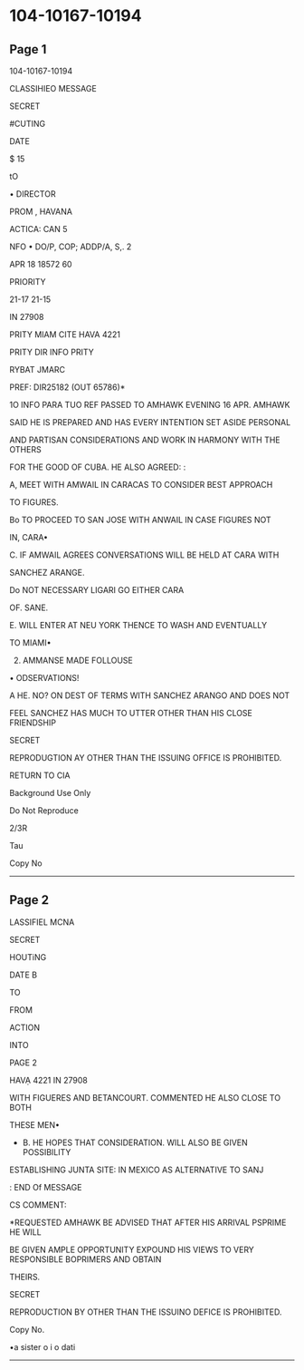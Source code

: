 # 104-10167-10194

## Page 1

104-10167-10194

CLASSIHIEO MESSAGE

SECRET

#CUTING

DATE

$ 15

tO

• DIRECTOR

PROM , HAVANA

ACTICA: CAN 5

NFO • DO/P, COP; ADDP/A, S,. 2

APR 18 18572 60

PRIORITY

21-17 21-15

IN 27908

PRITY MIAM CITE HAVA 4221

PRITY DIR INFO PRITY

RYBAT JMARC

PREF: DIR25182 (OUT 65786)*

1O INFO PARA TUO REF PASSED TO AMHAWK EVENING 16 APR. AMHAWK

SAID HE IS PREPARED AND HAS EVERY INTENTION SET ASIDE PERSONAL

AND PARTISAN CONSIDERATIONS AND WORK IN HARMONY WITH THE OTHERS

FOR THE GOOD OF CUBA. HE ALSO AGREED: :

A, MEET WITH AMWAIL IN CARACAS TO CONSIDER BEST APPROACH

TO FIGURES.

Bo TO PROCEED TO SAN JOSE WITH ANWAIL IN CASE FIGURES NOT

IN, CARA•

C. IF AMWAIL AGREES CONVERSATIONS WILL BE HELD AT CARA WITH

SANCHEZ ARANGE.

Do NOT NECESSARY LIGARI GO EITHER CARA

OF. SANE.

E. WILL ENTER AT NEU YORK THENCE TO WASH AND EVENTUALLY

TO MIAMI•

2. AMMANSE MADE FOLLOUSE

• ODSERVATIONS!

A HE. NO? ON DEST OF TERMS WITH SANCHEZ ARANGO AND DOES NOT

FEEL SANCHEZ HAS MUCH TO UTTER OTHER THAN HIS CLOSE FRIENDSHIP

SECRET

REPRODUGTION AY OTHER THAN THE ISSUING OFFICE IS PROHIBITED.

RETURN TO CIA

Background Use Only

Do Not Reproduce

2/3R

Tau

Copy No

---

## Page 2

LASSIFIEL MCNA

SECRET

HOUTiNG

DATE B

TO

FROM

ACTION

INTO

PAGE 2

HAVẠ 4221 IN 27908

WITH FIGUERES AND BETANCOURT. COMMENTED HE ALSO CLOSE TO BOTH

THESE MEN•

* B. HE HOPES THAT CONSIDERATION. WILL ALSO BE GIVEN POSSIBILITY

ESTABLISHING JUNTA SITE: IN MEXICO AS ALTERNATIVE TO SANJ

: END Of MESSAGE

CS COMMENT:

*REQUESTED AMHAWK BE ADVISED THAT AFTER HIS ARRIVAL PSPRIME HE WILL

BE GIVEN AMPLE OPPORTUNITY EXPOUND HIS VIEWS TO VERY RESPONSIBLE BOPRIMERS AND OBTAIN

THEIRS.

SECRET

REPRODUCTION BY OTHER THAN THE ISSUINO DEFICE IS PROHIBITED.

Copy No.

•a sister o i o dati

---

